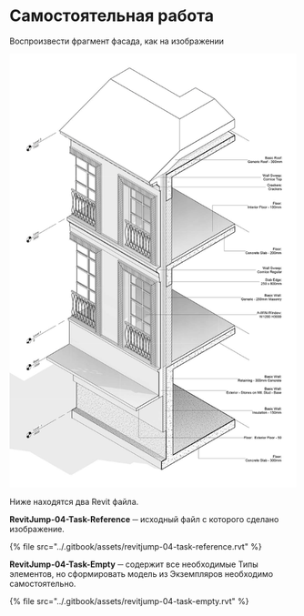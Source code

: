 # Самостоятельная работа

Воспроизвести фрагмент фасада, как на изображении

![](../.gitbook/assets/unit_04.png)

Ниже находятся два Revit файла.

**RevitJump-04-Task-Reference** ─ исходный файл с которого сделано изображение.

{% file src="../.gitbook/assets/revitjump-04-task-reference.rvt" %}

**RevitJump-04-Task-Empty** ─ содержит все необходимые Типы элементов, но сформировать модель из Экземпляров необходимо самостоятельно.

{% file src="../.gitbook/assets/revitjump-04-task-empty.rvt" %}

